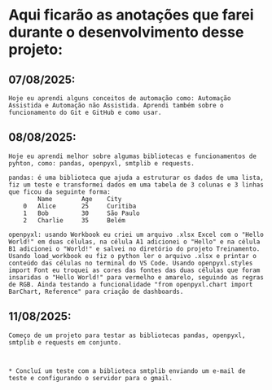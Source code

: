 # Aqui ficarão as anotações que farei durante o desenvolvimento desse projeto:

## 07/08/2025:

    Hoje eu aprendi alguns conceitos de automação como: Automação Assistida e Automação não Assistida. Aprendi também sobre o funcionamento do Git e GitHub e como usar.

## 08/08/2025:

    Hoje eu aprendi melhor sobre algumas bibliotecas e funcionamentos de pyhton, como: pandas, openpyxl, smtplib e requests.

    pandas: é uma biblioteca que ajuda a estruturar os dados de uma lista, fiz um teste e transformei dados em uma tabela de 3 colunas e 3 linhas que ficou da seguinte forma:
            Name        Age    City
        0   Alice       25     Curitiba
        1   Bob         30     São Paulo
        2   Charlie     35     Belém

    openpyxl: usando Workbook eu criei um arquivo .xlsx Excel com o "Hello World!" em duas células, na célula A1 adicionei o "Hello" e na célula B1 adicionei o "World!" e salvei no diretório do projeto Treinamento. Usando load_workbook eu fiz o python ler o arquivo .xlsx e printar o conteúdo das células no terminal do VS Code. Usando openpyxl.styles import Font eu troquei as cores das fontes das duas células que foram insaridas o "Hello World!" para vermelho e amarelo, seguindo as regras de RGB. Ainda testando a funcionalidade "from openpyxl.chart import BarChart, Reference" para criação de dashboards.

## 11/08/2025:

    Começo de um projeto para testar as bibliotecas pandas, openpyxl, smtplib e requests em conjunto.

    

    * Concluí um teste com a biblioteca smtplib enviando um e-mail de teste e configurando o servidor para o gmail.